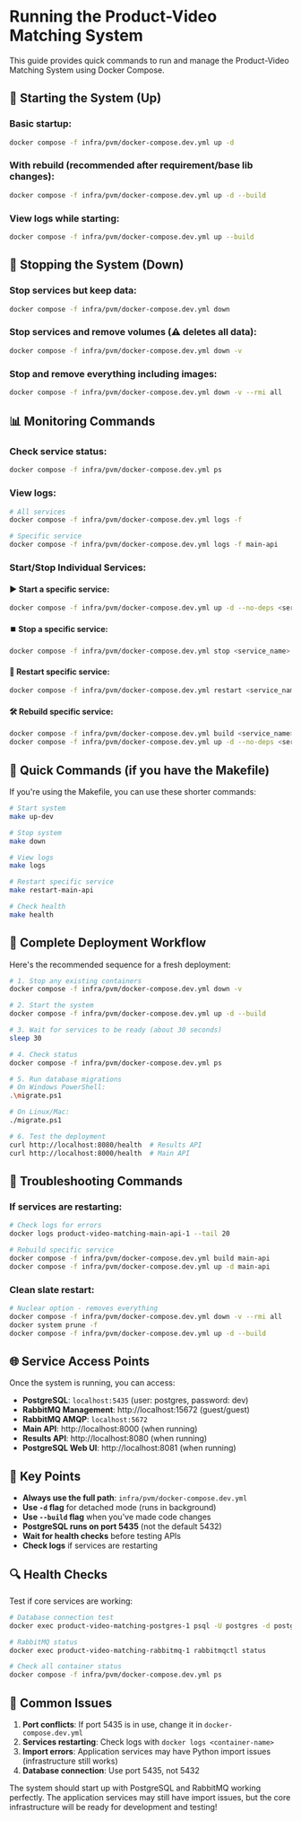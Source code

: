 # Running the Product-Video Matching System

This guide provides quick commands to run and manage the Product-Video Matching System using Docker Compose.

## 🚀 **Starting the System (Up)**

### Basic startup:
```bash
docker compose -f infra/pvm/docker-compose.dev.yml up -d
```

### With rebuild (recommended after requirement/base lib changes):
```bash
docker compose -f infra/pvm/docker-compose.dev.yml up -d --build
```

### View logs while starting:
```bash
docker compose -f infra/pvm/docker-compose.dev.yml up --build
```

## 🛑 **Stopping the System (Down)**

### Stop services but keep data:
```bash
docker compose -f infra/pvm/docker-compose.dev.yml down
```

### Stop services and remove volumes (⚠️ **deletes all data**):
```bash
docker compose -f infra/pvm/docker-compose.dev.yml down -v
```

### Stop and remove everything including images:
```bash
docker compose -f infra/pvm/docker-compose.dev.yml down -v --rmi all
```

## 📊 **Monitoring Commands**

### Check service status:
```bash
docker compose -f infra/pvm/docker-compose.dev.yml ps
```

### View logs:
```bash
# All services
docker compose -f infra/pvm/docker-compose.dev.yml logs -f

# Specific service
docker compose -f infra/pvm/docker-compose.dev.yml logs -f main-api
```

### Start/Stop Individual Services:

#### ▶️ Start a specific service:
```bash
docker compose -f infra/pvm/docker-compose.dev.yml up -d --no-deps <service_name>
```

#### ⏹️ Stop a specific service:
```bash
docker compose -f infra/pvm/docker-compose.dev.yml stop <service_name>
```

#### 🔄 Restart specific service:
```bash
docker compose -f infra/pvm/docker-compose.dev.yml restart <service_name>
```

#### 🛠️ Rebuild specific service:
```bash
docker compose -f infra/pvm/docker-compose.dev.yml build <service_name>
docker compose -f infra/pvm/docker-compose.dev.yml up -d --no-deps <service_name>
```

## 🎯 **Quick Commands (if you have the Makefile)**

If you're using the Makefile, you can use these shorter commands:

```bash
# Start system
make up-dev

# Stop system
make down

# View logs
make logs

# Restart specific service
make restart-main-api

# Check health
make health
```

## 🔧 **Complete Deployment Workflow**

Here's the recommended sequence for a fresh deployment:

```bash
# 1. Stop any existing containers
docker compose -f infra/pvm/docker-compose.dev.yml down -v

# 2. Start the system
docker compose -f infra/pvm/docker-compose.dev.yml up -d --build

# 3. Wait for services to be ready (about 30 seconds)
sleep 30

# 4. Check status
docker compose -f infra/pvm/docker-compose.dev.yml ps

# 5. Run database migrations
# On Windows PowerShell:
.\migrate.ps1

# On Linux/Mac:
./migrate.ps1

# 6. Test the deployment
curl http://localhost:8080/health  # Results API
curl http://localhost:8000/health  # Main API
```

## 🐛 **Troubleshooting Commands**

### If services are restarting:
```bash
# Check logs for errors
docker logs product-video-matching-main-api-1 --tail 20

# Rebuild specific service
docker compose -f infra/pvm/docker-compose.dev.yml build main-api
docker compose -f infra/pvm/docker-compose.dev.yml up -d main-api
```

### Clean slate restart:
```bash
# Nuclear option - removes everything
docker compose -f infra/pvm/docker-compose.dev.yml down -v --rmi all
docker system prune -f
docker compose -f infra/pvm/docker-compose.dev.yml up -d --build
```

## 🌐 **Service Access Points**

Once the system is running, you can access:

- **PostgreSQL**: `localhost:5435` (user: postgres, password: dev)
- **RabbitMQ Management**: http://localhost:15672 (guest/guest)
- **RabbitMQ AMQP**: `localhost:5672`
- **Main API**: http://localhost:8000 (when running)
- **Results API**: http://localhost:8080 (when running)
- **PostgreSQL Web UI**: http://localhost:8081 (when running)

## 📝 **Key Points**

- **Always use the full path**: `infra/pvm/docker-compose.dev.yml`
- **Use `-d` flag** for detached mode (runs in background)
- **Use `--build` flag** when you've made code changes
- **PostgreSQL runs on port 5435** (not the default 5432)
- **Wait for health checks** before testing APIs
- **Check logs** if services are restarting

## 🔍 **Health Checks**

Test if core services are working:

```bash
# Database connection test
docker exec product-video-matching-postgres-1 psql -U postgres -d postgres -c "SELECT 1;"

# RabbitMQ status
docker exec product-video-matching-rabbitmq-1 rabbitmqctl status

# Check all container status
docker compose -f infra/pvm/docker-compose.dev.yml ps
```

## 🚨 **Common Issues**

1. **Port conflicts**: If port 5435 is in use, change it in `docker-compose.dev.yml`
2. **Services restarting**: Check logs with `docker logs <container-name>`
3. **Import errors**: Application services may have Python import issues (infrastructure still works)
4. **Database connection**: Use port 5435, not 5432

The system should start up with PostgreSQL and RabbitMQ working perfectly. The application services may still have import issues, but the core infrastructure will be ready for development and testing!